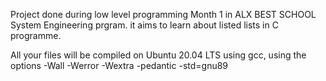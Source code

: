 Project done during low level programming Month 1 in ALX BEST SCHOOL System Engineering prgram. it aims to learn about listed lists in C programme.

All your files will be compiled on Ubuntu 20.04 LTS using gcc, using the options -Wall -Werror -Wextra -pedantic -std=gnu89
